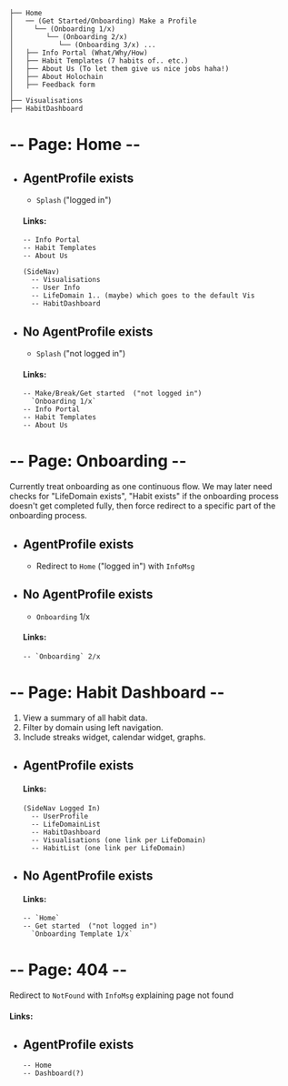 ```
├── Home
│   ── (Get Started/Onboarding) Make a Profile
│     └── (Onboarding 1/x)
│        └── (Onboarding 2/x)
│           └── (Onboarding 3/x) ...
│   ├── Info Portal (What/Why/How)
│   ├── Habit Templates (7 habits of.. etc.)
│   ├── About Us (To let them give us nice jobs haha!)
│   ├── About Holochain
│   ├── Feedback form
│       
├── Visualisations
├── HabitDashboard
```

# -- Page: Home --
- ## AgentProfile exists
  - `Splash` ("logged in")
  #### Links:
      -- Info Portal
      -- Habit Templates
      -- About Us
      
      (SideNav)
        -- Visualisations
        -- User Info
        -- LifeDomain 1.. (maybe) which goes to the default Vis
        -- HabitDashboard
- ## No AgentProfile exists
  - `Splash` ("not logged in")
  #### Links:
      -- Make/Break/Get started  ("not logged in")
        `Onboarding 1/x`
      -- Info Portal
      -- Habit Templates
      -- About Us
  
# -- Page: Onboarding --
Currently treat onboarding as one continuous flow. We may later need checks for "LifeDomain exists", "Habit exists" if the onboarding process doesn't get completed fully, then force redirect to a specific part of the onboarding process.
- ## AgentProfile exists
  - Redirect to `Home` ("logged in") with `InfoMsg`
- ## No AgentProfile exists
  - `Onboarding` 1/x
  #### Links:
      -- `Onboarding` 2/x


# -- Page: Habit Dashboard --
1. View a summary of all habit data. 
2. Filter by domain using left navigation.
3. Include streaks widget, calendar widget, graphs. 
- ## AgentProfile exists
  #### Links:
      (SideNav Logged In)
        -- UserProfile
        -- LifeDomainList
        -- HabitDashboard
        -- Visualisations (one link per LifeDomain)
        -- HabitList (one link per LifeDomain)
- ## No AgentProfile exists
  #### Links:
      -- `Home`
      -- Get started  ("not logged in")
        `Onboarding Template 1/x`

# -- Page: 404 --
  Redirect to `NotFound` with `InfoMsg` explaining page not found
  #### Links:
  - ## AgentProfile exists
        -- Home
        -- Dashboard(?)
